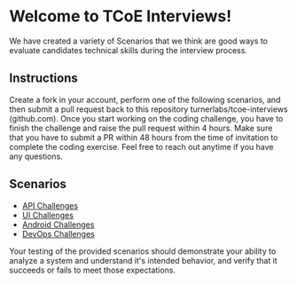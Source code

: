 # Welcome to TCoE Interviews!

We have created a variety of Scenarios that we think are good ways to evaluate candidates technical skills during the interview process.


## Instructions

Create a fork in your account, perform one of the following scenarios, and then submit a pull request back to this repository turnerlabs/tcoe-interviews (github.com). 
Once you start working on the coding challenge, you have to finish the challenge and raise the pull request within 4 hours. 
Make sure that you have to submit a PR within 48 hours from the time of invitation to complete the coding exercise. 
Feel free to reach out anytime if you have any questions.

## Scenarios

* [API Challenges](scenarios/apiplayground/README.md)
* [UI Challenges](./scenarios/uiplayground/README.md)
* [Android Challenges](./scenarios/androidplayground/README.md)
* [DevOps Challenges](./scenarios/devopsplayground/README.md)

Your testing of the provided scenarios should demonstrate your ability to analyze a system and understand it's intended behavior, and verify that it succeeds or fails to meet those expectations.
